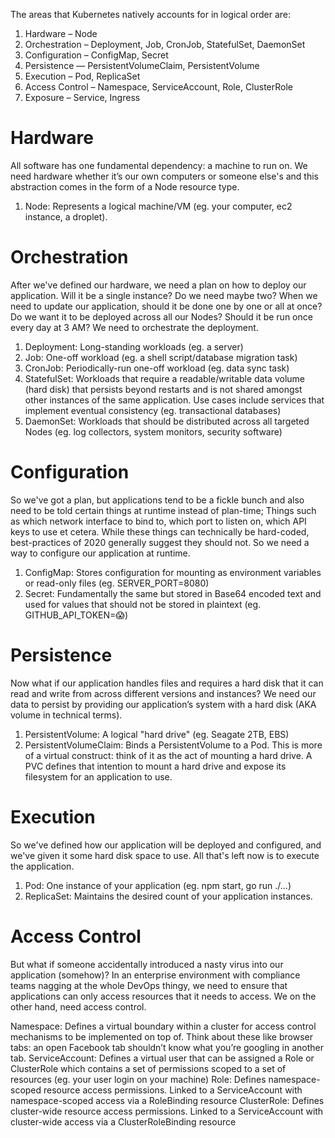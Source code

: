 The areas that Kubernetes natively accounts for in logical order are:

1. Hardware – Node
2. Orchestration – Deployment, Job, CronJob, StatefulSet, DaemonSet
3. Configuration – ConfigMap, Secret
4. Persistence — PersistentVolumeClaim, PersistentVolume
5. Execution – Pod, ReplicaSet
6. Access Control – Namespace, ServiceAccount, Role, ClusterRole
7. Exposure – Service, Ingress

# Hardware

All software has one fundamental dependency: a machine to run on. We need hardware whether it’s our own computers or someone else's and this abstraction comes in the form of a Node resource type.

1. Node: Represents a logical machine/VM (eg. your computer, ec2 instance, a droplet).

# Orchestration

After we've defined our hardware, we need a plan on how to deploy our application. Will it be a single instance? Do we need maybe two? When we need to update our application, should it be done one by one or all at once? Do we want it to be deployed across all our Nodes? Should it be run once every day at 3 AM? We need to orchestrate the deployment.

1. Deployment: Long-standing workloads (eg. a server)
2. Job: One-off workload (eg. a shell script/database migration task)
3. CronJob: Periodically-run one-off workload (eg. data sync task)
4. StatefulSet: Workloads that require a readable/writable data volume (hard disk) that persists beyond restarts and is not shared amongst other instances of the same application. Use cases include services that implement eventual consistency (eg. transactional databases)
5. DaemonSet: Workloads that should be distributed across all targeted Nodes (eg. log collectors, system monitors, security software)

# Configuration
So we've got a plan, but applications tend to be a fickle bunch and also need to be told certain things at runtime instead of plan-time; Things such as which network interface to bind to, which port to listen on, which API keys to use et cetera. While these things can technically be hard-coded, best-practices of 2020 generally suggest they should not. So we need a way to configure our application at runtime.

1. ConfigMap: Stores configuration for mounting as environment variables or read-only files (eg. SERVER_PORT=8080)
2. Secret: Fundamentally the same but stored in Base64 encoded text and used for values that should not be stored in plaintext (eg. GITHUB_API_TOKEN=😱)

# Persistence
Now what if our application handles files and requires a hard disk that it can read and write from across different versions and instances? We need our data to persist by providing our application’s system with a hard disk (AKA volume in technical terms).

1. PersistentVolume: A logical "hard drive" (eg. Seagate 2TB, EBS)
2. PersistentVolumeClaim: Binds a PersistentVolume to a Pod. This is more of a virtual construct: think of it as the act of mounting a hard drive. A PVC defines that intention to mount a hard drive and expose its filesystem for an application to use.

# Execution
So we've defined how our application will be deployed and configured, and we've given it some hard disk space to use. All that's left now is to execute the application.

1. Pod: One instance of your application (eg. npm start, go run ./...)
2. ReplicaSet: Maintains the desired count of your application instances.

# Access Control
But what if someone accidentally introduced a nasty virus into our application (somehow)? In an enterprise environment with compliance teams nagging at the whole DevOps thingy, we need to ensure that applications can only access resources that it needs to access. We on the other hand, need access control.

Namespace: Defines a virtual boundary within a cluster for access control mechanisms to be implemented on top of. Think about these like browser tabs: an open Facebook tab shouldn’t know what you’re googling in another tab.
ServiceAccount: Defines a virtual user that can be assigned a Role or ClusterRole which contains a set of permissions scoped to a set of resources (eg. your user login on your machine)
Role: Defines namespace-scoped resource access permissions. Linked to a ServiceAccount with namespace-scoped access via a RoleBinding resource
ClusterRole: Defines cluster-wide resource access permissions. Linked to a ServiceAccount with cluster-wide access via a ClusterRoleBinding resource
